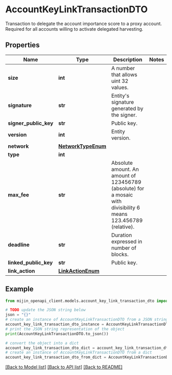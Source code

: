 # AccountKeyLinkTransactionDTO

Transaction to delegate the account importance score to a proxy account. Required for all accounts willing to activate delegated harvesting. 

## Properties

Name | Type | Description | Notes
------------ | ------------- | ------------- | -------------
**size** | **int** | A number that allows uint 32 values. | 
**signature** | **str** | Entity&#39;s signature generated by the signer. | 
**signer_public_key** | **str** | Public key. | 
**version** | **int** | Entity version. | 
**network** | [**NetworkTypeEnum**](NetworkTypeEnum.md) |  | 
**type** | **int** |  | 
**max_fee** | **str** | Absolute amount. An amount of 123456789 (absolute) for a mosaic with divisibility 6 means 123.456789 (relative). | 
**deadline** | **str** | Duration expressed in number of blocks. | 
**linked_public_key** | **str** | Public key. | 
**link_action** | [**LinkActionEnum**](LinkActionEnum.md) |  | 

## Example

```python
from mijin_openapi_client.models.account_key_link_transaction_dto import AccountKeyLinkTransactionDTO

# TODO update the JSON string below
json = "{}"
# create an instance of AccountKeyLinkTransactionDTO from a JSON string
account_key_link_transaction_dto_instance = AccountKeyLinkTransactionDTO.from_json(json)
# print the JSON string representation of the object
print(AccountKeyLinkTransactionDTO.to_json())

# convert the object into a dict
account_key_link_transaction_dto_dict = account_key_link_transaction_dto_instance.to_dict()
# create an instance of AccountKeyLinkTransactionDTO from a dict
account_key_link_transaction_dto_from_dict = AccountKeyLinkTransactionDTO.from_dict(account_key_link_transaction_dto_dict)
```
[[Back to Model list]](../README.md#documentation-for-models) [[Back to API list]](../README.md#documentation-for-api-endpoints) [[Back to README]](../README.md)


